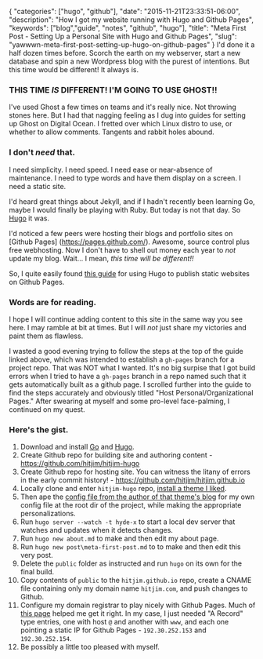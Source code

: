 {
   "categories": ["hugo", "github"],
   "date": "2015-11-21T23:33:51-06:00",
   "description": "How I got my website running with Hugo and Github Pages",
   "keywords": ["blog","guide", "notes", "github", "hugo"],
   "title": "Meta First Post - Setting Up a Personal Site with Hugo and Github Pages",
   "slug": "yawwwn-meta-first-post-setting-up-hugo-on-github-pages"
}
I'd done it a half dozen times before.  Scorch the earth on my webserver, start a new database and spin a new Wordpress blog with the purest of intentions.  But this time would be different!  It always is.  

### THIS TIME *IS* DIFFERENT!  I'M GOING TO USE GHOST!!
I've used Ghost a few times on teams and it's really nice.  Not throwing stones here.  But I had that nagging feeling as I dug into guides for setting up Ghost on Digital Ocean.  I fretted over which Linux distro to use, or whether to allow comments.  Tangents and rabbit holes abound.

### I don't *need* that.
I need simplicity.  I need speed.  I need ease or near-absence of maintenance.  I need to type words and have them display on a screen.  I need a static site.

I'd heard great things about Jekyll, and if I hadn't recently been learning Go, maybe I would finally be playing with Ruby.  But today is not that day.  So [Hugo](https://gohugo.io) it was.

I'd noticed a few peers were hosting their blogs and portfolio sites on [Github Pages] (https://pages.github.com/).  Awesome, source control plus free webhosting.  Now I don't have to shell out money each year to *not* update my blog.  Wait... I mean, *this time will be different!!*

So, I quite easily found [this guide](https://gohugo.io/tutorials/github-pages-blog/) for using Hugo to publish static websites on Github Pages.

### Words are for reading.
I hope I will continue adding content to this site in the same way you see here.  I may ramble at bit at times.  But I will *not* just share my victories and paint them as flawless.

I wasted a good evening trying to follow the steps at the top of the guide linked above, which was intended to establish a `gh-pages` branch for a project repo.  That was NOT what I wanted.  It's no big surpise that I got build errors when I tried to have a `gh-pages` branch in a repo named such that it gets automatically built as a github page.  I scrolled further into the guide to find the steps accurately and obviously titled "Host Personal/Organizational Pages."  After swearing at myself and some pro-level face-palming, I continued on my quest.

### Here's the gist.
1. Download and install [Go](https://golang.org/doc/install) and [Hugo](https://gohugo.io/overview/installing/).
1. Create Github repo for building site and authoring content - https://github.com/hitjim/hitjim-hugo
1. Create Github repo for hosting site.  You can witness the litany of errors in the early commit history! - https://github.com/hitjim/hitjim.github.io
1. Locally clone and enter `hitjim-hugo` repo, [install a theme I liked](https://github.com/zyro/hyde-x#installation).
1. Then ape the [config file from the author of that theme's blog](https://github.com/zyro/andreimihu.com/blob/master/config.toml) for my own config file at the root dir of the project, while making the appropriate personalizations.
1. Run `hugo server --watch -t hyde-x` to start a local dev server that watches and updates when it detects changes.
1. Run `hugo new about.md` to make and then edit my about page.
1. Run `hugo new post\meta-first-post.md` to to make and then edit this very post.
1. Delete the `public` folder as instructed and run `hugo` on its own for the final build.
1. Copy contents of `public` to the `hitjim.github.io` repo, create a CNAME file containing only my domain name `hitjim.com`, and push changes to Github.
1. Configure my domain registrar to play nicely with Github Pages.  Much of [this page](https://help.github.com/articles/my-custom-domain-isn-t-working/) helped me get it right.  In my case, I just needed "A Record" type entries, one with host `@` and another with `www`, and each one pointing a static IP for Github Pages - `192.30.252.153` and `192.30.252.154`. 
1. Be possibly a little too pleased with myself. 
